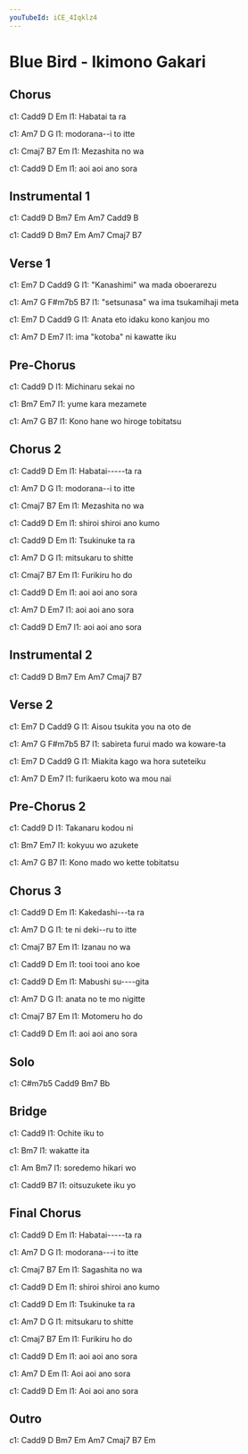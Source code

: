 ```yaml
---
youTubeId: iCE_4Iqklz4
---
```


# Blue Bird - Ikimono Gakari

## Chorus
 
c1:       Cadd9 D  Em
l1: Habatai     ta ra 

c1:       Am7 D    G
l1: modorana--i to itte 

c1:        Cmaj7 B7 Em
l1: Mezashita    no wa 

c1:   Cadd9   D  Em
l1: aoi     aoi ano sora 

## Instrumental 1
 
c1: Cadd9 D Bm7 Em Am7 Cadd9 B

c1: Cadd9 D Bm7 Em Am7 Cmaj7 B7

## Verse 1
 
c1:         Em7      D     Cadd9 G
l1: "Kanashimi" wa mada oboerarezu 

c1:         Am7     G         F#m7b5 B7
l1: "setsunasa" wa ima tsukamihaji meta 

c1:       Em7  D         Cadd9  G
l1: Anata eto idaku kono kanjou mo 

c1:        Am7   D      Em7
l1: ima "kotoba" ni kawatte iku 

## Pre-Chorus
 
c1:        Cadd9  D
l1: Michinaru sekai no 

c1:        Bm7  Em7
l1: yume kara mezamete 

c1:        Am7       G         B7
l1: Kono hane wo hiroge tobitatsu 

## Chorus 2
 
c1:       Cadd9 D  Em
l1: Habatai-----ta ra 

c1:       Am7 D    G
l1: modorana--i to itte 

c1:        Cmaj7 B7 Em
l1: Mezashita    no wa 

c1:      Cadd9  D  Em
l1: shiroi shiroi ano kumo 

c1:        Cadd9 D  Em
l1: Tsukinuke    ta ra

c1:        Am7 D     G
l1: mitsukaru  to shitte 

c1:       Cmaj7 B7 Em
l1: Furikiru    ho do

c1:   Cadd9   D  Em
l1: aoi     aoi ano sora 

c1:   Am7   D  Em7
l1: aoi   aoi ano sora 

c1:   Cadd9   D  Em7
l1: aoi     aoi ano sora 

## Instrumental 2
 
c1: Cadd9 D Bm7 Em Am7  Cmaj7 B7

## Verse 2
 
c1:     Em7    D      Cadd9  G
l1: Aisou tsukita you na oto de

c1:       Am7    G         F#m7b5 B7
l1: sabireta furui mado wa koware-ta

c1:      Em7     D       Cadd9  G
l1: Miakita kago wa hora suteteiku 

c1:       Am7 D       Em7
l1: furikaeru koto wa mou nai

## Pre-Chorus 2
 
c1:       Cadd9 D
l1: Takanaru  kodou ni

c1:        Bm7 Em7
l1: kokyuu wo azukete 

c1:      Am7       G         B7
l1: Kono mado wo kette tobitatsu 

## Chorus 3
 
c1:       Cadd9 D  Em
l1: Kakedashi---ta ra

c1:         Am7 D     G
l1: te ni deki--ru to itte

c1:      Cmaj7 B7 Em
l1: Izanau     no wa

c1:    Cadd9 D  Em
l1: tooi  tooi ano koe

c1:         Cadd9 D Em
l1: Mabushi su----gita 

c1:       Am7   D    G
l1: anata no te mo nigitte 

c1:       Cmaj7 B7 Em
l1: Motomeru    ho do

c1:   Cadd9 D  Em
l1: aoi   aoi ano sora 

## Solo
 
c1: C#m7b5 Cadd9 Bm7 Bb

## Bridge
 
c1:  Cadd9
l1: Ochite iku to

c1:   Bm7
l1: wakatte ita 

c1:   Am       Bm7
l1: soredemo hikari wo

c1: Cadd9           B7
l1: oitsuzukete iku yo 

## Final Chorus
 
c1:       Cadd9 D  Em
l1: Habatai-----ta ra 

c1:        Am7 D    G
l1: modorana---i to itte

c1:        Cmaj7 B7  Em
l1: Sagashita    no  wa 

c1:      Cadd9  D  Em
l1: shiroi shiroi ano kumo 

c1:        Cadd9 D  Em
l1: Tsukinuke    ta ra

c1:        Am7 D     G
l1: mitsukaru  to shitte 

c1:       Cmaj7 B7  Em
l1: Furikiru    ho  do 

c1:   Cadd9 D  Em
l1: aoi   aoi ano sora 

c1:   Am7  D  Em
l1: Aoi  aoi ano sora 

c1:   Cadd9 D  Em
l1: Aoi   aoi ano sora 

## Outro
 
c1: Cadd9 D Bm7 Em Am7  Cmaj7 B7 Em